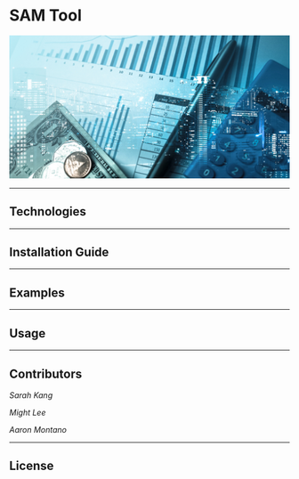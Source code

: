 # SAM Tool

![SAM Tool](./Images/main_image.jpg)

---

## Technologies

---

## Installation Guide

---

## Examples

---

## Usage

---

## Contributors

_Sarah Kang_ 

_Might Lee_  

_Aaron Montano_

---

## License

